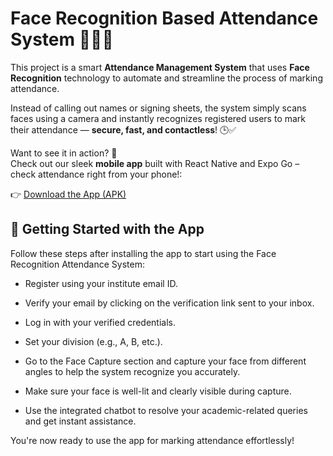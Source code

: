 # Face Recognition Based Attendance System 📸🧑‍🏫

This project is a smart **Attendance Management System** that uses **Face Recognition** technology to automate and streamline the process of marking attendance.

Instead of calling out names or signing sheets, the system simply scans faces using a camera and instantly recognizes registered users to mark their attendance — **secure, fast, and contactless**! 🕒✅

Want to see it in action? 🚀  
Check out our sleek **mobile app** built with React Native and Expo Go – check attendance right from your phone!:

👉 [Download the App (APK)](https://expo.dev/artifacts/eas/dwCqvDkfaKgbkSJJH2hBob.apk)

## 🚀 Getting Started with the App
Follow these steps after installing the app to start using the Face Recognition Attendance System:

- Register using your institute email ID.

* Verify your email by clicking on the verification link sent to your inbox.

+ Log in with your verified credentials.

- Set your division (e.g., A, B, etc.).

- Go to the Face Capture section and capture your face from different angles to help the system recognize you accurately.

- Make sure your face is well-lit and clearly visible during capture.
- Use the integrated chatbot to resolve your academic-related queries and get instant assistance.

You're now ready to use the app for marking attendance effortlessly!
